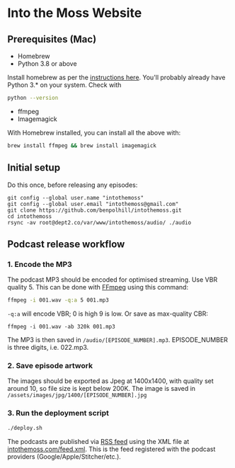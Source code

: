 # Into the Moss Website

## Prerequisites (Mac)

* Homebrew
* Python 3.8 or above

Install homebrew as per the [instructions here](https://brew.sh/).
You'll probably already have Python 3.* on your system. Check with
```bash
python --version
```

* ffmpeg
* Imagemagick

With Homebrew installed, you can install all the above with:
```bash
brew install ffmpeg && brew install imagemagick
```
## Initial setup 

Do this once, before releasing any episodes:
```
git config --global user.name "intothemoss"
git config --global user.email "intothemoss@gmail.com"
git clone https://github.com/benpolhill/intothemoss.git
cd intothemoss
rsync -av root@dept2.co/var/www/intothemoss/audio/ ./audio
```

## Podcast release workflow
### 1. Encode the MP3

The podcast MP3 should be encoded for optimised streaming. Use VBR quality 5. This can be done with [FFmpeg](https://ffmpeg.org/download.html) using this command:
```bash
ffmpeg -i 001.wav -q:a 5 001.mp3
```
`-q:a` will encode VBR; 0 is high 9 is low. Or save as max-quality CBR:
```
ffmpeg -i 001.wav -ab 320k 001.mp3
```
The MP3 is then saved in `/audio/[EPISODE_NUMBER].mp3`. EPISODE_NUMBER is three digits, i.e. 022.mp3.
### 2. Save episode artwork

The images should be exported as Jpeg at 1400x1400, with quality set around 10, so file size is kept below 200K. The image is saved in `/assets/images/jpg/1400/[EPISODE_NUMBER].jpg` 

### 3. Run the deployment script 

```bash
./deploy.sh 
```
The podcasts are published via [RSS feed](https://rss.com/blog/how-do-rss-feeds-work/) using the XML file at [intothemoss.com/feed.xml](https://intothemoss.com/feed.xml). This is the feed registered with the podcast providers (Google/Apple/Stitcher/etc.).